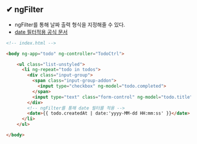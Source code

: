## ✔ ngFilter
- ngFilter를 통해 날짜 출력 형식을 지정해줄 수 있다.
- [date 필터적용 공식 문서](https://docs.angularjs.org/api/ng/filter/date)

```html
<!-- index.html -->

<body ng-app="todo" ng-controller="TodoCtrl">

    <ul class="list-unstyled">
      <li ng-repeat="todo in todos">
        <div class="input-group">
          <span class="input-group-addon">
            <input type="checkbox" ng-model="todo.completed">
          </span>
          <input type="text" class="form-control" ng-model="todo.title">
        </div>
        <!-- ngFilter를 통해 date 필터를 적용 -->
        <date>{{ todo.createdAt | date:'yyyy-MM-dd HH:mm:ss' }}</date>
      </li>
    </ul>

</body>

```

